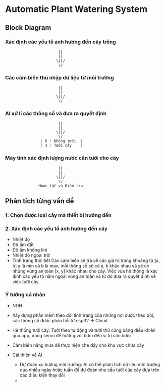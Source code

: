 # Automatic Plant Watering System
##                Block Diagram
### Xác định các yếu tố ảnh hưởng đến cây trồng
                            ||
                            ||
                           \||/
                            \/
### Các cảm biến thu nhập dữ liệu từ môi trường
                            ||
                            ||
                           \||/
                            \/
### AI xử lí các thông số và đưa ra quyết định
                            ||
                            ||
                           \||/
                            \/
                    | 0 : Không tưới  |
                    | 1 : Tưới cây    |
### Máy tính xác định lượng nước cần tưới cho cây
                            ||
                            ||
                           \||/
                            \/
                   Hoàn tất và Kiểm tra 
## Phân tích từng vấn đề
### 1. Chọn được loại cây mà thiết bị hướng đến
### 2. Xác định các yếu tố ảnh hưởng đến cây
- Nhiệt độ
- Độ ẩm đất
- Độ ẩm không khí
- Nhiệt độ ngoài trời
- Tình trạng thời tiết
Các cảm biến sẽ trả về các giá trị trong khoảng từ [a, b] a là min và b là max, mỗi thông số sẽ có a, b khác nhau và sẽ có những vùng an toàn [x, y] khác nhau cho cây. Việc vủa hệ thống là xác định các yếu tố nằm ngoài vùng an toàn và từ đó đưa ra quyết định về việc tưới cây.
### Ý tưởng cá nhân
- NDH 
-  Xây dựng phần mềm theo dõi tình trạng của những nơi được theo dõi, các thông số được phản hồi từ esp32 -> Cloud
- Hệ thống tưới cây: Tưới theo tự động và tưới thử công bằng điều khiển qua app, dùng servo để hướng vòi bơm đến vị trí cần bơm
- Cảm biến nắng mưa để thực hiện che đậy cho khu vực chứa cây

- Cải thiện về AI
    + Dự đoán xu hướng môi trường: AI có thể phân tích dữ liệu môi trường qua nhiều ngày hoặc tuần để dự đoán nhu cầu tưới của cây dựa trên các điều kiện thay đổi
    + 